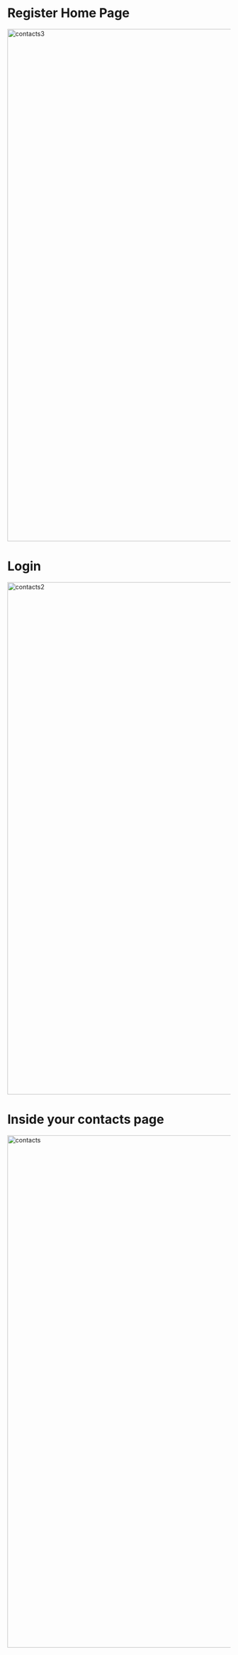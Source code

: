 # Register Home Page

<img width="1153" alt="contacts3" src="https://user-images.githubusercontent.com/43705850/67313933-b76c5200-f4b8-11e9-8967-7613271b1317.png">

# Login 

<img width="1153" alt="contacts2" src="https://user-images.githubusercontent.com/43705850/67314192-2053ca00-f4b9-11e9-8f1d-76133f5f4518.png">

# Inside your contacts page


<img width="1153" alt="contacts" src="https://user-images.githubusercontent.com/43705850/67314243-36fa2100-f4b9-11e9-8c0a-eaae2abc7169.png">
